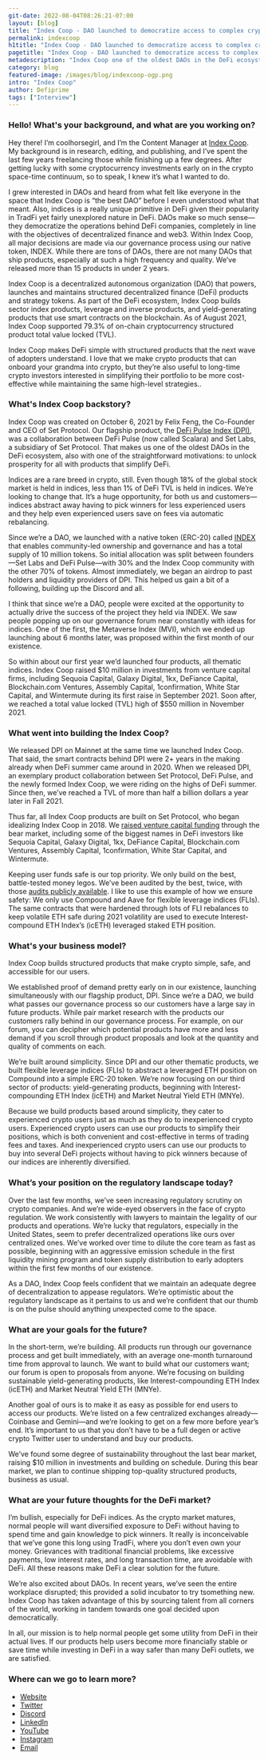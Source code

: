 ```yaml
---
git-date: 2022-08-04T08:26:21-07:00
layout: [blog]
title: "Index Coop - DAO launched to democratize access to complex crypto strategies"
permalink: indexcoop
h1title: "Index Coop - DAO launched to democratize access to complex crypto strategies"
pagetitle: "Index Coop - DAO launched to democratize access to complex crypto strategies"
metadescription: "Index Coop one of the oldest DAOs in the DeFi ecosystem launched to democratize access to complex crypto strategies"
category: blog
featured-image: /images/blog/indexcoop-ogp.png
intro: "Index Coop"
author: Defiprime
tags: ["Interview"]
---
```


### Hello! What's your background, and what are you working on?

Hey there! I’m coolhorsegirl, and I’m the Content Manager at [Index Coop](https://indexcoop.com/). My background is in research, editing, and publishing, and I’ve spent the last few years freelancing those while finishing up a few degrees. After getting lucky with some cryptocurrency investments early on in the crypto space-time continuum, so to speak, I knew it’s what I wanted to do.

I grew interested in DAOs and heard from what felt like everyone in the space that Index Coop is “the best DAO” before I even understood what that meant. Also, indices is a really unique primitive in DeFi given their popularity in TradFi yet fairly unexplored nature in DeFi. DAOs make so much sense—they democratize the operations behind DeFi companies, completely in line with the objectives of decentralized finance and web3. Within Index Coop, all major decisions are made via our governance process using our native token, INDEX. While there are tons of DAOs, there are not many DAOs that ship products, especially at such a high frequency and quality. We’ve released more than 15 products in under 2 years.

Index Coop is a decentralized autonomous organization (DAO) that powers, launches and maintains structured decentralized finance (DeFi) products and strategy tokens. As part of the DeFi ecosystem, Index Coop builds sector index products, leverage and inverse products, and yield-generating products that use smart contracts on the blockchain. As of August 2021, Index Coop supported 79.3% of on-chain cryptocurrency structured product total value locked (TVL).

Index Coop makes DeFi simple with structured products that the next wave of adopters understand. I love that we make crypto products that can onboard your grandma into crypto, but they’re also useful to long-time crypto investors interested in simplifying their portfolio to be more cost-effective while maintaining the same high-level strategies..

### What's Index Coop backstory?

Index Coop was created on October 6, 2021 by Felix Feng, the Co-Founder and CEO of Set Protocol. Our flagship product, the [DeFi Pulse Index (DPI)](https://indexcoop.com/defi-pulse-index-dpi), was a collaboration between DeFi Pulse (now called Scalara) and Set Labs, a subsidiary of Set Protocol. That makes us one of the oldest DAOs in the DeFi ecosystem, also with one of the straightforward motivations: to unlock prosperity for all with products that simplify DeFi.

Indices are a rare breed in crypto, still. Even though 18% of the global stock market is held in indices, less than 1% of DeFi TVL is held in indices. We’re looking to change that. It’s a huge opportunity, for both us and customers—indices abstract away having to pick winners for less experienced users and they help even experienced users save on fees via automatic rebalancing.

Since we’re a DAO, we launched with a native token (ERC-20) called [INDEX](https://dex.guru/token/0x0954906da0bf32d5479e25f46056d22f08464cab-eth) that enables community-led ownership and governance and has a total supply of 10 million tokens. So initial allocation was split between founders—Set Labs and DeFi Pulse—with 30% and the Index Coop community with the other 70% of tokens. Almost immediately, we began an airdrop to past holders and liquidity providers of DPI. This helped us gain a bit of a following, building up the Discord and all.

I think that since we’re a DAO, people were excited at the opportunity to actually drive the success of the project they held via INDEX. We saw people popping up on our governance forum near constantly with ideas for indices. One of the first, the Metaverse Index (MVI), which we ended up launching about 6 months later, was proposed within the first month of our existence.

So within about our first year we’d launched four products, all thematic indices. Index Coop raised $10 million in investments from venture capital firms, including Sequoia Capital, Galaxy Digital, 1kx, DeFiance Capital, Blockchain.com Ventures, Assembly Capital, 1confirmation, White Star Capital, and Wintermute during its first raise in September 2021. Soon after, we reached a total value locked (TVL) high of $550 million in November 2021.

### What went into building the Index Coop?

We released DPI on Mainnet at the same time we launched Index Coop. That said, the smart contracts behind DPI were 2+ years in the making already when DeFi summer came around in 2020. When we released DPI, an exemplary product collaboration between Set Protocol, DeFi Pulse, and the newly formed Index Coop, we were riding on the highs of DeFi summer. Since then, we’ve reached a TVL of more than half a billion dollars a year later in Fall 2021.

Thus far, all Index Coop products are built on Set Protocol, who began idealizing Index Coop in 2018. We [raised venture capital funding](https://rbozman.medium.com/how-set-protocol-raised-2m-from-craft-ventures-scott-belsky-dfj-db5777737337) through the bear market, including some of the biggest names in DeFi investors like Sequoia Capital, Galaxy Digital, 1kx, DeFiance Capital, Blockchain.com Ventures, Assembly Capital, 1confirmation, White Star Capital, and Wintermute.

Keeping user funds safe is our top priority. We only build on the best, battle-tested money legos. We’ve been audited by the best, twice, with those [audits publicly available](https://docs.tokensets.com/protocol/security). I like to use this example of how we ensure safety: We only use Compound and Aave for flexible leverage indices (FLIs). The same contracts that were hardened through lots of FLI rebalances to keep volatile ETH safe during 2021 volatility are used to execute Interest-compound ETH Index’s (icETH) leveraged staked ETH position.

### What's your business model?

Index Coop builds structured products that make crypto simple, safe, and accessible for our users.

We established proof of demand pretty early on in our existence, launching simultaneously with our flagship product, DPI. Since we’re a DAO, we build what passes our governance process so our customers have a large say in future products. While pair market research with the products our customers rally behind in our governance process. For example, on our forum, you can decipher which potential products have more and less demand if you scroll through product proposals and look at the quantity and quality of comments on each.

We’re built around simplicity. Since DPI and our other thematic products, we built flexible leverage indices (FLIs) to abstract a leveraged ETH position on Compound into a simple ERC-20 token. We’re now focusing on our third sector of products: yield-generating products, beginning with Interest-compounding ETH Index (icETH) and Market Neutral Yield ETH (MNYe).

Because we build products based around simplicity, they cater to experienced crypto users just as much as they do to inexperienced crypto users. Experienced crypto users can use our products to simplify their positions, which is both convenient and cost-effective in terms of trading fees and taxes. And inexperienced crypto users can use our products to buy into several DeFi projects without having to pick winners because of our indices are inherently diversified.

### What’s your position on the regulatory landscape today?

Over the last few months, we’ve seen increasing regulatory scrutiny on crypto companies. And we’re wide-eyed observers in the face of crypto regulation. We work consistently with lawyers to maintain the legality of our products and operations. We’re lucky that regulators, especially in the United States, seem to prefer decentralized operations like ours over centralized ones. We’ve worked over time to dilute the core team as fast as possible, beginning with an aggressive emission schedule in the first liquidity mining program and token supply distribution to early adopters within the first few months of our existence.

As a DAO, Index Coop feels confident that we maintain an adequate degree of decentralization to appease regulators. We’re optimistic about the regulatory landscape as it pertains to us and we’re confident that our thumb is on the pulse should anything unexpected come to the space.

### What are your goals for the future?

In the short-term, we’re building. All products run through our governance process and get built immediately, with an average one-month turnaround time from approval to launch. We want to build what our customers want; our forum is open to proposals from anyone. We’re focusing on building sustainable yield-generating products, like Interest-compounding ETH Index (icETH) and Market Neutral Yield ETH (MNYe).

Another goal of ours is to make it as easy as possible for end users to access our products. We’re listed on a few centralized exchanges already—Coinbase and Gemini—and we’re looking to get on a few more before year’s end. It’s important to us that you don’t have to be a full degen or active crypto Twitter user to understand and buy our products.

We’ve found some degree of sustainability throughout the last bear market, raising \$10 million in investments and building on schedule. During this bear market, we plan to continue shipping top-quality structured products, business as usual.

### What are your future thoughts for the DeFi market?

I’m bullish, especially for DeFi indices. As the crypto market matures, normal people will want diversified exposure to DeFi without having to spend time and gain knowledge to pick winners. It really is inconceivable that we’ve gone this long using TradFi, where you don’t even own your money. Grievances with traditional financial problems, like excessive payments, low interest rates, and long transaction time, are avoidable with DeFi. All these reasons make DeFi a clear solution for the future.

We’re also excited about DAOs. In recent years, we’ve seen the entire workplace disrupted; this provided a solid incubator to try tsomething new. Index Coop has taken advantage of this by sourcing talent from all corners of the world, working in tandem towards one goal decided upon democratically.

In all, our mission is to help normal people get some utility from DeFi in their actual lives. If our products help users become more financially stable or save time while investing in DeFi in a way safer than many DeFi outlets, we are satisfied.

### Where can we go to learn more?

- [Website](https://indexcoop.com/)
- [Twitter](https://twitter.com/indexcoop)
- [Discord](https://discord.com/invite/BcqYxdNC3R)
- [LinkedIn](https://www.linkedin.com/company/index-coop/)
- [YouTube](https://www.youtube.com/channel/UCsNqHm_2LKh0E4A0vf25pIw)
- [Instagram](https://www.instagram.com/indexcoop/)
- [Email](mailto:institutions@indexcoop.com)

